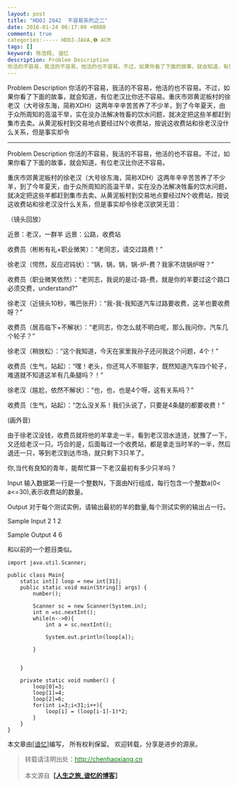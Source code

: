 ```yaml
---
layout: post
title: "HDOJ 2042  不容易系列之二"
date: 2016-01-24 06:17:09 +0800
comments: true
categories:----- HDOJ-JAVA,❶ ACM
tags: []
keyword: 陈浩翔, 谙忆
description: Problem Description 
你活的不容易，我活的不容易，他活的也不容易。不过，如果你看了下面的故事，就会知道，有位老汉比你还不容易。重庆市郊黄泥板村的徐老汉（大号徐东海，简称XDH）这两年辛辛苦苦养了不少羊，到了今年夏天，由于众所周知的高温干旱，实在没办法解决牲畜的饮水问题，就决定把这些羊都赶到集市去卖。从黄泥板村到交易地点要经过N个收费站，按说这收费站和徐老汉没什么关系，但是事实却令 
---
```



Problem Description 
你活的不容易，我活的不容易，他活的也不容易。不过，如果你看了下面的故事，就会知道，有位老汉比你还不容易。重庆市郊黄泥板村的徐老汉（大号徐东海，简称XDH）这两年辛辛苦苦养了不少羊，到了今年夏天，由于众所周知的高温干旱，实在没办法解决牲畜的饮水问题，就决定把这些羊都赶到集市去卖。从黄泥板村到交易地点要经过N个收费站，按说这收费站和徐老汉没什么关系，但是事实却令
<!-- more -->
----------


Problem Description
你活的不容易，我活的不容易，他活的也不容易。不过，如果你看了下面的故事，就会知道，有位老汉比你还不容易。

重庆市郊黄泥板村的徐老汉（大号徐东海，简称XDH）这两年辛辛苦苦养了不少羊，到了今年夏天，由于众所周知的高温干旱，实在没办法解决牲畜的饮水问题，就决定把这些羊都赶到集市去卖。从黄泥板村到交易地点要经过N个收费站，按说这收费站和徐老汉没什么关系，但是事实却令徐老汉欲哭无泪：

（镜头回放）

近景：老汉，一群羊
远景：公路，收费站


收费员（彬彬有礼+职业微笑）：“老同志，请交过路费！”

徐老汉（愕然，反应迟钝状）：“锅，锅，锅，锅-炉-费？我家不烧锅炉呀？”

收费员（职业微笑依然）：“老同志，我说的是过-路-费，就是你的羊要过这个路口必须交费，understand?”

徐老汉（近镜头10秒，嘴巴张开）：“我-我-我知道汽车过路要收费，这羊也要收费呀？”

收费员（居高临下+不解状）：“老同志，你怎么就不明白呢，那么我问你，汽车几个轮子？”

徐老汉（稍放松）：“这个我知道，今天在家里我孙子还问我这个问题，4个！”

收费员（生气，站起）：“嘿！老头，你还骂人不带脏字，既然知道汽车四个轮子，难道就不知道这羊有几条腿吗？！”

徐老汉（尴尬，依然不解状）：“也，也，也是4个呀，这有关系吗？”

收费员（生气，站起）：“怎么没关系！我们头说了，只要是4条腿的都要收费！”


(画外音)

由于徐老汉没钱，收费员就将他的羊拿走一半，看到老汉泪水涟涟，犹豫了一下，又还给老汉一只。巧合的是，后面每过一个收费站，都是拿走当时羊的一半，然后退还一只，等到老汉到达市场，就只剩下3只羊了。

你,当代有良知的青年，能帮忙算一下老汉最初有多少只羊吗？

 

Input
输入数据第一行是一个整数N，下面由N行组成，每行包含一个整数a(0< a<=30),表示收费站的数量。

 

Output
对于每个测试实例，请输出最初的羊的数量,每个测试实例的输出占一行。

 

Sample Input
2
1
2
 

Sample Output
4
6


和以前的一个题目类似。


```
import java.util.Scanner;

public class Main{
    static int[] loop = new int[31];
    public static void main(String[] args) {
        number();
        
        Scanner sc = new Scanner(System.in);
        int n =sc.nextInt();
        while(n-->0){
            int a = sc.nextInt();
            
            System.out.println(loop[a]);
            
        }
        
        
    }

    private static void number() {
        loop[0]=3;
        loop[1]=4;
        loop[2]=6;
        for(int i=3;i<31;i++){
            loop[i] = (loop[i-1]-1)*2;
        }
    }
}

```

本文章由<a href="http://chenhaoxiang.cn/">[谙忆]</a>编写， 所有权利保留。 
欢迎转载，分享是进步的源泉。
<blockquote cite='陈浩翔'>
<p background-color='#D3D3D3'>转载请注明出处：<a href='http://chenhaoxiang.cn'><font color="green">http://chenhaoxiang.cn</font></a><br><br>
本文源自<strong>【<a href='http://chenhaoxiang.cn' target='_blank'>人生之旅_谙忆的博客</a>】</strong></p>
</blockquote>
